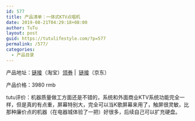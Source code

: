 ```yaml
---
id: 577
title: 产品清单：一体式KTV点唱机
date: 2019-08-21T04:29:18+08:00
author: TuTu
layout: post
guid: https://tutulifestyle.com/?p=577
permalink: /577/
categories:
  - 产品目录
---
```

<figure class="wp-block-embed">

<div class="wp-block-embed__wrapper">
</div></figure> 

产品地址：[链接](https://s.click.taobao.com/t?e=m%3D2%26s%3DX6cuqYn6aaocQipKwQzePOeEDrYVVa64K7Vc7tFgwiHjf2vlNIV67qe1k%2B9d27bTy4nB2TbTLwKGKb9cMF0Dpoaeh8sYdjMW8otqJjNa%2BLpj87bWQ%2BtwHKKRHSNVymVgbNt%2BQ9Mb0tem2vAytx9kdN9OR%2F1Po8DsWUGXwqRbrAD9Umq014SDk7ICKXNVhWYiK9e1j7Yt%2FytErYh3xQTfIYy1G%2Fn64olVomfkDJRs%2BhU%3D&scm=null&pvid=null&app_pvid=59590_11.1.226.139_457_1566329344830&ptl=floorId:17741;app_pvid:59590_11.1.226.139_457_1566329344830&union_lens=lensId:0b01ee73_0eb7_16cb080f07a_3ef2)（淘宝）[领券](https://uland.taobao.com/coupon/edetail?e=mpua1dDfuUoNfLV8niU3RxsUty%2FyJZUC03%2FX6oiB2V7F8WVlIJ68APsqZZDO6gdtCRy7DuE%2F4ya4bVlo0QJT9MZrRQjDwsvyLhfBjsOAJ4oaFXulWIIcTEzN8aSHWXXzB5Hf3o5%2Fy6ck6GQNaMlNo24c2UL938FSzAECzTocA7O%2FYO%2FkUPqK2iVbP1SCm2r2dGDtw6TJqylRH3A8VNEuJUgfTscre%2FnAlWR%2FeghaMtlVbrKqp4Yn8g%3D%3D&&app_pvid=59590_11.1.226.139_457_1566329344830&ptl=floorId:17741;app_pvid:59590_11.1.226.139_457_1566329344830;tpp_pvid:&union_lens=lensId:0b01ee73_0eb7_16cb080f07a_3ef2)&nbsp;| &nbsp;[链接](https://union-click.jd.com/jdc?e=&p=AyIGZR1ZFgoUAFQTXiUCEwRTHl8dBRYOUSsfSlpMWGVCHlBDUAxLBQNQVk4YCQQAQB1AWQkFHUVBRhkSQw9THUJVEEMFSgxUVxZPI0AOEgZWHV4RChUDXB9rUHZnVDRTPXdgex0TbVl8fAh8Jn9FdQ4eN1QrWxQDEgNdEl0UACI3VRxrVGwRBlMaXhUyEzdVH1wSABEPVxpZFQsRN1IbUiVHVkIRRgNCVlBCHUYPJTIiBGUraxUyETcXdV0VURYFVUtaRgYbAVBMDkULQAdWTF4cA0EPVUxSEAoRN1caWhEL)（京东）

产品价格：3980 rmb

tutu评价：机器质量做工方面还是不错的，系统和外面商业KTV系统功能完全一样，但是真的有点重，屏幕特别大，完全可以当K歌屏幕来用了，触屏很灵敏，比那种廉价点的机器（在电器城体验了一把）好很多，后续自己可以扩充硬盘。